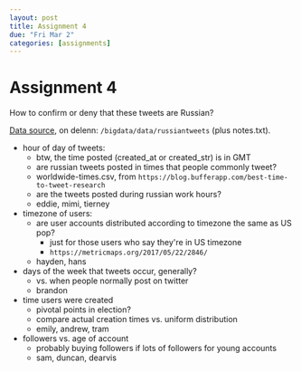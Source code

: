 ```yaml
---
layout: post
title: Assignment 4
due: "Fri Mar 2"
categories: [assignments]
---
```


# Assignment 4

How to confirm or deny that these tweets are Russian?

[Data source](https://www.nbcnews.com/tech/social-media/now-available-more-200-000-deleted-russian-troll-tweets-n844731), on delenn: `/bigdata/data/russiantweets` (plus notes.txt).

- hour of day of tweets:
  - btw, the time posted (created\_at or created\_str) is in GMT
  - are russian tweets posted in times that people commonly tweet?
  - worldwide-times.csv, from `https://blog.bufferapp.com/best-time-to-tweet-research`
  - are the tweets posted during russian work hours?
  - eddie, mimi, tierney
- timezone of users:
  - are user accounts distributed according to timezone the same as US pop?
    - just for those users who say they're in US timezone
    - `https://metricmaps.org/2017/05/22/2846/`
  - hayden, hans
- days of the week that tweets occur, generally?
  - vs. when people normally post on twitter
  - brandon
- time users were created
  - pivotal points in election?
  - compare actual creation times vs. uniform distribution
  - emily, andrew, tram
- followers vs. age of account
  - probably buying followers if lots of followers for young accounts
  - sam, duncan, dearvis


